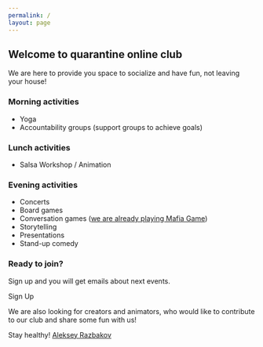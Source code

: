 ```yaml
---
permalink: /
layout: page
---
```


## Welcome to quarantine online club

We are here to provide you space to socialize and have fun, not leaving your house!

### Morning activities

- Yoga
- Accountability groups (support groups to achieve goals)

### Lunch activities

- Salsa Workshop / Animation

### Evening activities

- Concerts
- Board games
- Conversation games ([we are already playing Mafia Game](https://razbakov.com/mafia/))
- Storytelling
- Presentations
- Stand-up comedy

### Ready to join?

Sign up and you will get emails about next events.

<cta href="https://bit.ly/2JgRhXm">
Sign Up
</cta>

We are also looking for creators and animators, who would like to contribute to our club and share some fun with us!

Stay healthy!
[Aleksey Razbakov](https://razbakov.com)
